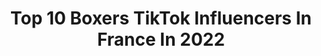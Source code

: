 ---
title: Top 10 Boxers TikTok Influencers In France In 2022
description: >-
  Find top boxers TikTok influencers in France in 2022. Most popular hashtags: #boxer #foryou #pourtoi #viral.
platform: TikTok
hits: 12
text_top: Discover the top-rated TikTok influencers on inBeat.
text_bottom: Our platform aggregates 12 TikTok influencers like this in France for you to pitch.
profiles:
  - username: "hikmatullah93"
    fullname: >-
      Hikmat Ullah
    bio: >-
      
    location: "France"
    followers: 1
    engagement: 1224
    commentsToLikes: 0.044942
    id: ckbajkcmfajv10j231dn0897i
    verified: false
    hashtags: "#fyp, #afg, #islam, #foryoupage"
  - username: "annataniaguerra"
    fullname: >-
      annataniaguerra
    bio: >-
      📸 IG : @annataniaguerraa 🦋 📍🇮🇹&🇫🇷 Soon 30 000 ? ✨🤩
    location: "France"
    followers: 30100
    engagement: 1044
    commentsToLikes: 0.030195
    id: ck9fcshlxlbkn0j78lv0pznin
    verified: false
    hashtags: "#fyp, #petlover, #pourtoi, #dogs"
  - username: "bad.boy041"
    fullname: >-
      🦍Bad boy🍆💦🦾😈🔥👅
    bio: >-
      Boxeur in paris🇪🇸🇧🇷🏴‍☠️😈🥊baby🍆👅🔥🤫
    location: "France"
    followers: 32600
    engagement: 2276
    commentsToLikes: 0.027637
    id: ckbfbix2k3mnf0j230bndvudi
    verified: false
    hashtags: "#paris, #parisoslo, #smiley, #paris2024"
  - username: "alvadi_officiel"
    fullname: >-
      alvadi_officiel
    bio: >-
      Insta ⚜ @alvadi_officiel ⚜ 🏋🏾‍♂️ Athlète 💪🏾gym 👟Fit 🏃🏾‍♂️Run 📍🇲🇫
    location: "France"
    followers: 6605
    engagement: 964
    commentsToLikes: 0.038816
    id: ck81s5acqq37h0j78935m4ukf
    verified: false
    hashtags: "#sportlife, #fitnes, #calisthenics, #gymtime"
  - username: "newjumplangon"
    fullname: >-
      New Jump 
    bio: >-
      🔝abonne toi🔝 New jump le trampoline park rien que pour toi 🔴🔴🔴
    location: "France"
    followers: 78500
    engagement: 1718
    commentsToLikes: 0.005470
    id: ckbfedxp48bwr0j23bhf4jcng
    verified: false
    hashtags: "#jeunesse, #gymastique, #createwithasus, #backbenchersonflipkart"
  - username: "tom_vpt"
    fullname: >-
      Tom Van-Praët
    bio: >-
      
    location: "France"
    followers: 3799
    engagement: 769
    commentsToLikes: 0.036947
    id: ckbb0m0lnqzg20j2324lrg0ne
    verified: false
    hashtags: "#pourtoi, #imbored, #confinement, #foryou"
  - username: "lenacrlt"
    fullname: >-
      𝓛𝓮𝓷𝓪 🥀
    bio: >-
      Insta : lena.dcf Kaiser 🐶 Moon 🐱
    location: "France"
    followers: 21000
    engagement: 1384
    commentsToLikes: 0.005384
    id: ckbkmo34ag7rw0j23gb551wol
    verified: false
    hashtags: "#foryou, #challenge, #french, #girl"
  - username: "batman_ferhat"
    fullname: >-
      Ferhat Batman☑️
    bio: >-
      Insta: Batman_ferhat 📍Marseille
    location: "France"
    followers: 11000
    engagement: 228
    commentsToLikes: 0.036173
    id: ck8s4xa26deph0j78e9fkusrj
    verified: false
    hashtags: "#boxingday, #boxeo, #boxingtraning, #pourtoi"
  - username: "mofitness_fr"
    fullname: >-
      Mofitness_fr
    bio: >-
      Pour Coaching Dm 📥 Insta : Mofitness_fr A🔒❤️
    location: "France"
    followers: 14800
    engagement: 871
    commentsToLikes: 0.003609
    id: ckbezb8ozkbzx0j23ccruyoq0
    verified: false
    hashtags: "#motivation, #tips, #viral, #sport"
  - username: "panjshir_wolf"
    fullname: >-
      panjshir_wolf
    bio: >-
      گرگ پنجشیر
    location: "France"
    followers: 21300
    engagement: 1042
    commentsToLikes: 0.080525
    id: ck900ykm0b1f30j781aglb1th
    verified: false
    hashtags: "#panjshir, #duo"
---